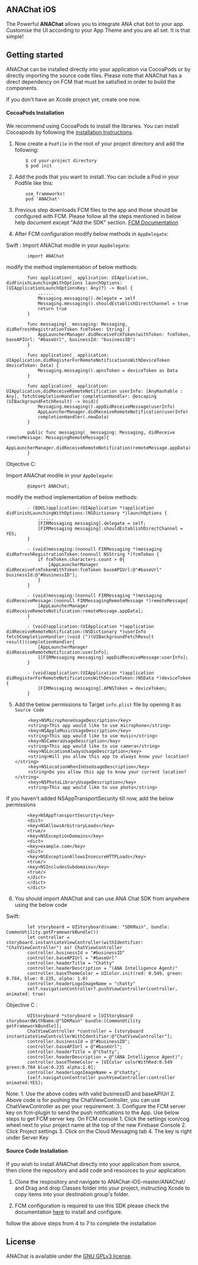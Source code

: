## ANAChat iOS

The Powerful **ANAChat** allows you to integrate ANA chat bot to your app. Customise the UI according to your App Theme and you are all set. It is that simple!


## Getting started

ANAChat can be installed directly into your application via CocoaPods or by directly importing the source code files. Please note that ANAChat has a direct dependency on FCM that must be satisfied in order to build the components.

If you don't have an Xcode project yet, create one now.

#### CocoaPods Installation

We recommend using CocoaPods to install the libraries. You can install Cocoapods by following the [installation Instructions](https://guides.cocoapods.org/using/getting-started.html#getting-started).

1.  Now create a `Podfile` in the root of your project directory and add the following:

            $ cd your-project directory
            $ pod init

2. Add the pods that you want to install. You can include a Pod in your Podfile like this:

           use_frameworks!
           pod 'ANAChat'

3. Previous step downloads FCM files to the app and those should be configured with FCM. Please follow all the steps mentioned in below help document  except "Add the SDK" section. [FCM Documentation](https://firebase.google.com/docs/cloud-messaging/ios/client)

4. After FCM configuration modify below methods in `AppDelegate`:

Swift :
Import ANAChat modile in your  `AppDelegate`:

            import ANAChat
            
modify the method implementation of below methods:
                        
            func application(_ application: UIApplication, didFinishLaunchingWithOptions launchOptions: [UIApplicationLaunchOptionsKey: Any]?) -> Bool {
                ......
                Messaging.messaging().delegate = self
                Messaging.messaging().shouldEstablishDirectChannel = true
                return true
            }
            
            func messaging(_ messaging: Messaging, didRefreshRegistrationToken fcmToken: String) {
                AppLauncherManager.didReceiveFcmToken(withToken: fcmToken, baseAPIUrl: "#baseUrl", businessId: "businessID")
            }

            func application(_ application: UIApplication,didRegisterForRemoteNotificationsWithDeviceToken deviceToken: Data) {
                Messaging.messaging().apnsToken = deviceToken as Data
            }

            func application(_ application: UIApplication,didReceiveRemoteNotification userInfo: [AnyHashable : Any], fetchCompletionHandler completionHandler: @escaping (UIBackgroundFetchResult) -> Void){
                Messaging.messaging().appDidReceiveMessage(userInfo)
                AppLauncherManager.didReceiveRemoteNotification(userInfo)
                completionHandler(.newData)
            }

            public func messaging(_ messaging: Messaging, didReceive remoteMessage: MessagingRemoteMessage){
                AppLauncherManager.didReceiveRemoteNotification(remoteMessage.appData)
            }

Objective C:

Import ANAChat modile in your  `AppDelegate`:

            @import ANAChat;
            
modify the method implementation of below methods:

            - (BOOL)application:(UIApplication *)application didFinishLaunchingWithOptions:(NSDictionary *)launchOptions {
                ......
                [FIRMessaging messaging].delegate = self;
                [FIRMessaging messaging].shouldEstablishDirectChannel = YES;
            }
            
            - (void)messaging:(nonnull FIRMessaging *)messaging didRefreshRegistrationToken:(nonnull NSString *)fcmToken {
                if fcmToken.characters.count > 0{
                    [AppLauncherManager didReceiveFcmTokenWithToken:fcmToken baseAPIUrl:@"#baseUrl" businessId:@"#businessID"];
                }
            }
            
            - (void)messaging:(nonnull FIRMessaging *)messaging didReceiveMessage:(nonnull FIRMessagingRemoteMessage *)remoteMessage{
                [AppLauncherManager didReceiveRemoteNotification:remoteMessage.appData];
            }
            
            - (void)application:(UIApplication *)application didReceiveRemoteNotification:(NSDictionary *)userInfo fetchCompletionHandler:(void (^)(UIBackgroundFetchResult result))completionHandler{
                [AppLauncherManager didReceiveRemoteNotification:userInfo];
                [[FIRMessaging messaging] appDidReceiveMessage:userInfo];
            }
            
            - (void)application:(UIApplication *)application didRegisterForRemoteNotificationsWithDeviceToken:(NSData *)deviceToken {
                [FIRMessaging messaging].APNSToken = deviceToken;
            }


5. Add the below permissions to Target `info.plist` file by opening it as `Source Code`


            <key>NSMicrophoneUsageDescription</key>
            <string>This app would like to use microphone</string>
            <key>NSAppleMusicUsageDescription</key>
            <string>This app would like to use music</string>
            <key>NSCameraUsageDescription</key>
            <string>This app would like to use camera</string>
            <key>NSLocationAlwaysUsageDescription</key>
            <string>Will you allow this app to always know your location?</string>
            <key>NSLocationWhenInUseUsageDescription</key>
            <string>Do you allow this app to know your current location?</string>
            <key>NSPhotoLibraryUsageDescription</key>
            <string>This app would like to use photo</string>


If you haven't added NSAppTransportSecurity till now, add the below permissions

            <key>NSAppTransportSecurity</key>
            <dict>
            <key>NSAllowsArbitraryLoads</key>
            <true/>
            <key>NSExceptionDomains</key>
            <dict>
            <key>example.com</key>
            <dict>
            <key>NSExceptionAllowsInsecureHTTPLoads</key>
            <true/>
            <key>NSIncludesSubdomains</key>
            <true/>
            </dict>
            </dict>
            </dict>
                


6.  You should import ANAChat and can use ANA Chat SDK from anywhere using the below code

Swift:


            let storyboard = UIStoryboard(name: "SDKMain", bundle: CommonUtility.getFrameworkBundle())
            let controller = storyboard.instantiateViewController(withIdentifier: "ChatViewController") as! ChatViewController
            controller.businessId = "#businessID"
            controller.baseAPIUrl = "#baseUrl"
            controller.headerTitle = "Chatty"
            controller.headerDescription = "(ANA Intelligence Agent)"
            controller.baseThemeColor = UIColor.init(red: 0.549, green: 0.784, blue: 0.235, alpha: 1.0)
            controller.headerLogoImageName = "chatty"
            self.navigationController?.pushViewController(controller, animated: true)
            
Objective C :

            UIStoryboard *storyboard = [UIStoryboard storyboardWithName:@"SDKMain" bundle:[CommonUtility getFrameworkBundle]];
            ChatViewController *controller = [storyboard instantiateViewControllerWithIdentifier:@"ChatViewController"];
            controller.businessId = @"#businessID";
            controller.baseAPIUrl = @"#baseUrl";
            controller.headerTitle = @"Chatty";
            controller.headerDescription = @"(ANA Intelligence Agent)";
            controller.baseThemeColor = [UIColor colorWithRed:0.549 green:0.784 blue:0.235 alpha:1.0];
            controller.headerLogoImageName = @"chatty";
            [self.navigationController pushViewController:controller animated:YES];
        

Note:   1. Use the above codes with valid businessID and baseAPIUrl
            2. Above code is for pushing the ChatViewController, you can use ChatViewController as per your requirement.
            3. Configure the FCM server key on fcm-plugin to send the push notifications to the App. Use below steps to get FCM server key.
                On  FCM console
                    1. Click the settings icon/cog wheel next to your project name at the top of the new Firebase Console
                    2. Click Project settings
                    3. Click on the Cloud Messaging tab
                    4. The key is right under Server Key
                    
#### Source Code Installation


If you wish to install ANAChat directly into your application from source, then clone the repository and add code and resources to your application:

1. Clone the respository and navigate to ANAChat-iOS-master/ANAChat/  and Drag and drop Classes folder into your project, instructing Xcode to copy items into your destination group's folder.

2. FCM configuration is required to use this SDK please check the documentation [here](https://firebase.google.com/docs/cloud-messaging/ios/client) to install and configure.

follow the above steps from 4 to 7  to complete the installation

## License

ANAChat is available under the [GNU GPLv3 license](https://www.gnu.org/licenses/gpl-3.0.en.html).

